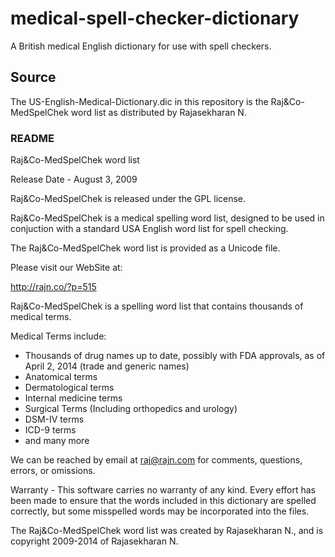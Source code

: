# medical-spell-checker-dictionary
A British medical English dictionary for use with spell checkers.

## Source

The US-English-Medical-Dictionary.dic in this repository is the Raj&Co-MedSpelChek word list as distributed by Rajasekharan N.

### README

Raj&Co-MedSpelChek word list

Release Date - August 3, 2009

Raj&Co-MedSpelChek is released under the GPL license.

Raj&Co-MedSpelChek is a medical spelling word list, designed to be used in conjuction with a standard USA English word list for spell checking.

The Raj&Co-MedSpelChek word list is provided as a Unicode file.

Please visit our WebSite at:

http://rajn.co/?p=515

Raj&Co-MedSpelChek is a spelling word list that contains thousands of medical terms.

Medical Terms include:
 - Thousands of drug names up to date, possibly with FDA approvals, as of April 2, 2014  (trade and generic names)
 - Anatomical terms
 - Dermatological terms
 - Internal medicine terms
 - Surgical Terms (Including orthopedics and urology)
 - DSM-IV terms
 - ICD-9 terms
 - and many more

We can be reached by email at raj@rajn.com for comments, questions, errors, or omissions.

Warranty - This software carries no warranty of any kind.  Every effort has been made to ensure that the words included in this dictionary are spelled correctly, but some misspelled words may be incorporated into the files.

The Raj&Co-MedSpelChek word list was created by Rajasekharan N., and is copyright 2009-2014 of Rajasekharan N.
